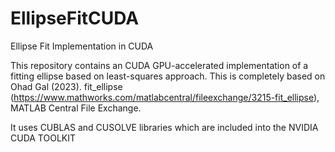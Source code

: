 # EllipseFitCUDA
Ellipse Fit Implementation in CUDA

This repository contains an CUDA GPU-accelerated implementation of a fitting ellipse based on least-squares approach. This is completely based on 
Ohad Gal (2023). fit_ellipse (https://www.mathworks.com/matlabcentral/fileexchange/3215-fit_ellipse), MATLAB Central File Exchange.

It uses CUBLAS and CUSOLVE libraries which are included into the NVIDIA CUDA TOOLKIT
